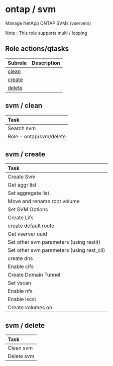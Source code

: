 # ontap / svm 
Manage NetApp ONTAP SVMs (vservers)  
  
Note : This role supports multi / looping





## Role actions/qtasks

| Subrole | Description |
| :------ | :---------- |
| [clean](#svm--clean) |  |
| [create](#svm--create) |  |
| [delete](#svm--delete) |  |




## svm / clean


| Task |
| :--- |
| Search svm  |
| Role - ontap/svm/delete |



## svm / create


| Task |
| :--- |
| Create Svm  |
| Get aggr list |
| Set aggregate list  |
| Move and rename root volume  |
| Set SVM Options  |
| Create Lifs  |
| create default route  |
| Get vserver uuid |
| Set other svm parameters (using restit)  |
| Set other svm parameters (using rest_cli)  |
| create dns  |
| Enable cifs  |
| Create Domain Tunnel  |
| Set vscan  |
| Enable nfs  |
| Enable iscsi  |
| Create volumes on  |



## svm / delete


| Task |
| :--- |
| Clean svm  |
| Delete svm  |




